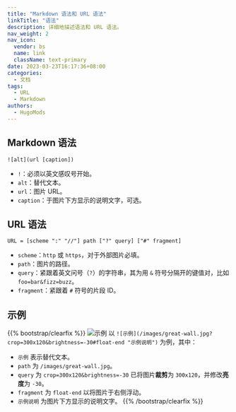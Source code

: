 ```yaml
---
title: "Markdown 语法和 URL 语法"
linkTitle: "语法"
description: 详细地描述语法和 URL 语法。
nav_weight: 2
nav_icon:
  vendor: bs
  name: link
  className: text-primary
date: 2023-03-23T16:17:36+08:00
categories:
  - 文档
tags:
  - URL
  - Markdown
authors:
  - HugoMods
---
```


## Markdown 语法

```abnf
![alt](url [caption])
```

- `!`：必须以英文感叹号开始。
- `alt`：替代文本。
- `url`：图片 URL。
- `caption`：于图片下方显示的说明文字，可选。

## URL 语法

```abnf
URL = [scheme ":" "//"] path ["?" query] ["#" fragment]
```

- `scheme`：`http` 或 `https`，对于外部图片必填。
- `path`：图片的路径。
- `query`：紧跟着英文问号（`?`）的字符串，其为用 `&` 符号分隔开的键值对，比如 `foo=bar&fizz=buzz`。
- `fragment`：紧跟着 `#` 符号的片段 ID。

## 示例

{{% bootstrap/clearfix %}}
![示例](/images/great-wall.jpg?crop=300x120&brightness=-30#float-end "示例说明") 以 `![示例](/images/great-wall.jpg?crop=300x120&brightness=-30#float-end "示例说明")` 为例，其中：

- `示例` 表示替代文本。
- `path` 为 `/images/great-wall.jpg`。
- `query` 为 `crop=300x120&brightness=-30` 已将图片**裁剪**为 `300x120`，并修改**亮度**为 `-30`。
- `fragment` 为 `float-end` 以将图片于右侧浮动。
- `示例说明` 为图片下方显示的说明文字。
{{% /bootstrap/clearfix %}}

